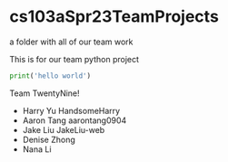 # cs103aSpr23TeamProjects
a folder with all of our team work 

This is for our team python project

``` python
print('hello world')
```

Team TwentyNine!
* Harry Yu HandsomeHarry 
* Aaron Tang aarontang0904
* Jake Liu JakeLiu-web
* Denise Zhong
* Nana Li


